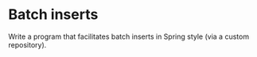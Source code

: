 # Batch inserts
Write a program that facilitates batch inserts in Spring style (via a custom repository).
